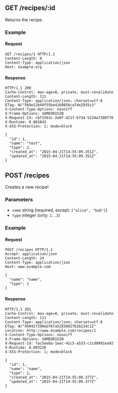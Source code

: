 ## GET /recipes/:id
Returns the recipe.

### Example

#### Request
```
GET /recipes/1 HTTP/1.1
Content-Length: 0
Content-Type: application/json
Host: example.org
```

#### Response
```
HTTP/1.1 200
Cache-Control: max-age=0, private, must-revalidate
Content-Length: 111
Content-Type: application/json; charset=utf-8
ETag: W/"569e12b49f55be4160858ca7de2935c3"
X-Content-Type-Options: nosniff
X-Frame-Options: SAMEORIGIN
X-Request-Id: cbf1563c-2e0f-421f-b734-5234a7388f70
X-Runtime: 0.001643
X-XSS-Protection: 1; mode=block

{
  "id": 1,
  "name": "test",
  "type": 2,
  "created_at": "2015-04-21T14:55:09.351Z",
  "updated_at": "2015-04-21T14:55:09.351Z"
}
```

## POST /recipes
Creates
a
new
recipe!


### Parameters
* `name` string (required, except: `["alice", "bob"]`)
* `type` integer (only: `1..3`)

### Example

#### Request
```
POST /recipes HTTP/1.1
Accept: application/json
Content-Length: 24
Content-Type: application/json
Host: www.example.com

{
  "name": "name",
  "type": 1
}
```

#### Response
```
HTTP/1.1 201
Cache-Control: max-age=0, private, must-revalidate
Content-Length: 111
Content-Type: application/json; charset=utf-8
ETag: W/"499417290ebf67a5283002fb2b214c12"
Location: http://www.example.com/recipes/1
X-Content-Type-Options: nosniff
X-Frame-Options: SAMEORIGIN
X-Request-Id: fac5ae8a-1eec-41c5-a533-c1cd0991ea92
X-Runtime: 0.003226
X-XSS-Protection: 1; mode=block

{
  "id": 1,
  "name": "name",
  "type": 1,
  "created_at": "2015-04-21T14:55:09.377Z",
  "updated_at": "2015-04-21T14:55:09.377Z"
}
```
